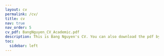 ```yaml
---
layout: cv
permalink: /cv/
title: cv
nav: true
nav_order: 5
cv_pdf: BangNguyen_CV_Academic.pdf
description: This is Bang Nguyen's CV. You can also download the pdf by clicking the top pdf download button.
toc:
  sidebar: left
---
```

